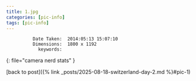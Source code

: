 ```yaml
---
title: 1.jpg
categories: [pic-info]
tags: [pic-info]
---
```


```text
          Date Taken:  2014:05:13 15:07:10
          Dimensions:  1800 x 1192
            keywords:  
```
{: file="camera nerd stats" }

[back to post]({% link _posts/2025-08-18-switzerland-day-2.md %}#pic-1)